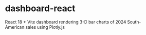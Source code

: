# dashboard-react
React 18 + Vite dashboard rendering 3-D bar charts of 2024 South-American sales using Plotly.js
